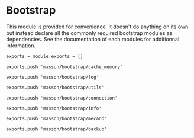 
# Bootstrap

This module is provided for convenience. It doesn't do anything on its own but
instead declare all the commonly required bootstrap modules as dependencies. 
See the documentation of each modules for additionnal information.

    exports = module.exports = []

    exports.push 'masson/bootstrap/cache_memory'

    exports.push 'masson/bootstrap/log'

    exports.push 'masson/bootstrap/utils'

    exports.push 'masson/bootstrap/connection'

    exports.push 'masson/bootstrap/info'

    exports.push 'masson/bootstrap/mecano'

    exports.push 'masson/bootstrap/backup'













